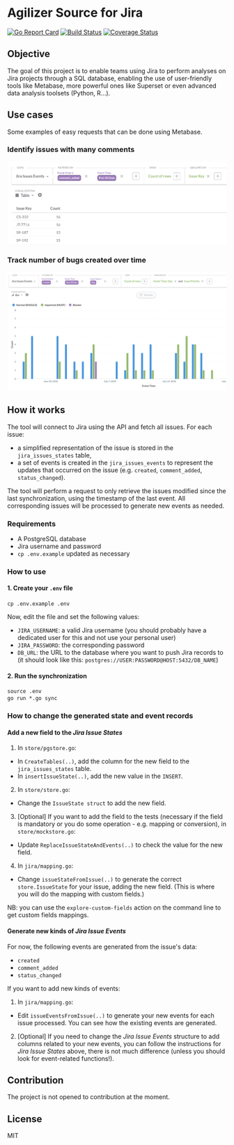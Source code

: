 # Agilizer Source for Jira

[![Go Report Card](https://goreportcard.com/badge/github.com/rchampourlier/agilizer-source-jira)](https://goreportcard.com/report/github.com/rchampourlier/agilizer-source-jira)
[![Build Status](https://travis-ci.com/rchampourlier/agilizer-source-jira.svg?branch=master)](https://travis-ci.com/rchampourlier/agilizer-source-jira)
[![Coverage Status](https://coveralls.io/repos/github/rchampourlier/agilizer-source-jira/badge.svg)](https://coveralls.io/github/rchampourlier/agilizer-source-jira)

## Objective

The goal of this project is to enable teams using Jira to perform analyses on Jira projects through a SQL database, enabling the use of user-friendly tools like Metabase, more powerful ones like Superset or even advanced data analysis toolsets (Python, R...).

## Use cases

Some examples of easy requests that can be done using Metabase.

### Identify issues with many comments

![](doc/metabase-example-issues-with-many-comments.png)

### Track number of bugs created over time

![](doc/metabase-example-created-bugs-per-priority-over-time.png)

## How it works

The tool will connect to Jira using the API and fetch all issues. For each issue:

- a simplified representation of the issue is stored in the `jira_issues_states` table,
- a set of events is created in the `jira_issues_events` to represent the updates that occurred on the issue (e.g. `created`, `comment_added`, `status_changed`).

The tool will perform a request to only retrieve the issues modified since the last synchronization, using the timestamp of the last event. All corresponding issues will be processed to generate new events as needed.

### Requirements

- A PostgreSQL database
- Jira username and password
- `cp .env.example` updated as necessary

### How to use

#### 1. Create your `.env` file

```
cp .env.example .env
```

Now, edit the file and set the following values:

- `JIRA_USERNAME`: a valid Jira username (you should probably have a dedicated user for this and not use your personal user)
- `JIRA_PASSWORD`: the corresponding password
- `DB_URL`: the URL to the database where you want to push Jira records to (it should look like this: `postgres://USER:PASSWORD@HOST:5432/DB_NAME`)

#### 2. Run the synchronization

```
source .env
go run *.go sync
```

### How to change the generated state and event records

#### Add a new field to the _Jira Issue States_

1. In `store/pgstore.go`:
  - In `CreateTables(..)`, add the column for the new field to the `jira_issues_states` table.
  - In `insertIssueState(..)`, add the new value in the `INSERT`.
2. In `store/store.go`:
  - Change the `IssueState struct` to add the new field.
3. [Optional] If you want to add the field to the tests (necessary if the field is mandatory or you do some operation - e.g. mapping or conversion), in `store/mockstore.go`:
  - Update `ReplaceIssueStateAndEvents(..)` to check the value for the new field.
4. In `jira/mapping.go`:
  - Change `issueStateFromIssue(..)` to generate the correct `store.IssueState` for your issue, adding the new field. (This is where you will do the mapping with custom fields.)

NB: you can use the `explore-custom-fields` action on the command line to get custom fields mappings.

#### Generate new kinds of _Jira Issue Events_

For now, the following events are generated from the issue's data:

- `created`
- `comment_added`
- `status_changed`

If you want to add new kinds of events:

1. In `jira/mapping.go`:
  - Edit `issueEventsFromIssue(..)` to generate your new events for each issue processed. You can see how the existing events are generated.
2. [Optional] If you need to change the _Jira Issue Events_ structure to add columns related to your new events, you can follow the instructions for _Jira Issue States_ above, there is not much difference (unless you should look for event-related functions!).

## Contribution

The project is not opened to contribution at the moment.

## License

MIT


